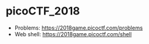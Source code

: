 # picoCTF_2018
* Problems: https://2018game.picoctf.com/problems
* Web shell: https://2018game.picoctf.com/shell
